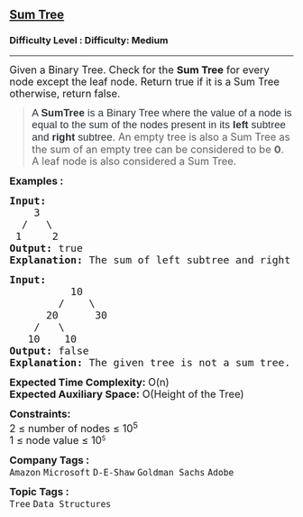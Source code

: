 <h2><a href="https://www.geeksforgeeks.org/problems/sum-tree/1?timeMachineDate=2024-08-08">Sum Tree</a></h2><h3>Difficulty Level : Difficulty: Medium</h3><hr><div class="problems_problem_content__Xm_eO"><div class="entry-content">
<p><span style="font-size: 18px;">Given a Binary Tree. Check for the <strong>Sum Tree</strong> for every node except the leaf node. Return true if it is a Sum Tree otherwise, return false.</span></p>
<blockquote>
<p><span style="font-size: 18px;"><span style="color: #273239; font-family: Nunito, sans-serif; letter-spacing: 0.162px; background-color: #ffffff;">A <strong>SumTree</strong> is a Binary Tree where the value of a node is equal to the sum of the nodes present in its<strong> left</strong> subtree and <strong>right </strong>subtree. </span></span><span style="font-size: 18px;">An empty tree is also a Sum Tree as the sum of an empty tree can be considered to be <strong>0</strong>. A leaf node is also considered a Sum Tree.</span></p>
</blockquote>
<p><strong><span style="font-size: 18px;">Examples :</span></strong></p>
<pre><span style="font-size: 18px;"><strong>Input:</strong>
    3
  /   \    
 1     2</span>
<span style="font-size: 18px;"><strong>Output:</strong> true</span>
<span style="font-size: 18px;"><strong>Explanation: </strong>The sum of left subtree and right subtree is 1 + 2 = 3, which is the value of the root node. Therefore,the given binary tree is a sum tree.</span>
</pre>
<pre><strong><span style="font-size: 18px;">Input:</span></strong>
<span style="font-size: 18px;">          10
        /    \
      20      30
    /   \ 
   10    10</span>
<span style="font-size: 18px;"><strong>Output: </strong>false</span>
<span style="font-size: 18px;"><strong>Explanation: </strong>The given tree is not a sum tree. For the root node, sum of elements in left subtree is 40 and sum of elements in right subtree is 30. Root element = 10 which is not equal to 30+40.</span></pre>
<p><span style="font-size: 18px;"><strong>Expected Time Complexity: </strong>O(n)<br><strong>Expected Auxiliary Space:</strong> O(Height of the Tree</span><span style="font-size: 18px;">)</span></p>
<p><span style="font-size: 18px;"><strong>Constraints:</strong><br>2 ≤ number of nodes ≤ 10<sup>5<br></sup></span><span style="font-size: 18px;">1 ≤ node value ≤ 10</span><sup>5</sup></p>
</div></div><p><span style=font-size:18px><strong>Company Tags : </strong><br><code>Amazon</code>&nbsp;<code>Microsoft</code>&nbsp;<code>D-E-Shaw</code>&nbsp;<code>Goldman Sachs</code>&nbsp;<code>Adobe</code>&nbsp;<br><p><span style=font-size:18px><strong>Topic Tags : </strong><br><code>Tree</code>&nbsp;<code>Data Structures</code>&nbsp;